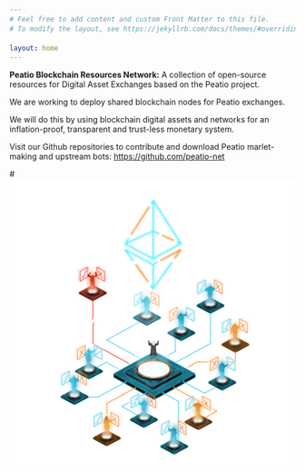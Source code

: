 ```yaml
---
# Feel free to add content and custom Front Matter to this file.
# To modify the layout, see https://jekyllrb.com/docs/themes/#overriding-theme-defaults  

layout: home
---
```


**Peatio Blockchain Resources Network:** A collection of open-source resources for Digital Asset Exchanges based on the Peatio project.

We are working to deploy shared blockchain nodes for Peatio exchanges.

We will do this by using blockchain digital assets and networks for an inflation-proof, transparent and trust-less monetary system.

Visit our Github repositories to contribute and download Peatio marlet-making and upstream bots: <a href="https://github.com/peatio-net" target="_blank">https://github.com/peatio-net</a>

#![DAO](/assets/dao-2.png)


